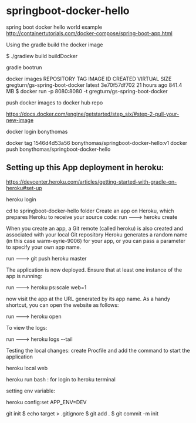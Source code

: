 # springboot-docker-hello
spring boot docker hello world example
http://containertutorials.com/docker-compose/spring-boot-app.html


Using the gradle build the docker image


$ ./gradlew build buildDocker

gradle bootrun

docker images
REPOSITORY                        TAG                 IMAGE ID            CREATED             VIRTUAL SIZE
gregturn/gs-spring-boot-docker    latest              3e70f57df702        21 hours ago        841.4 MB
$ docker run -p 8080:8080 -t gregturn/gs-spring-boot-docker

push docker images to docker hub repo

https://docs.docker.com/engine/getstarted/step_six/#step-2-pull-your-new-image

docker login
bonythomas

docker tag 1546d4d53a56 bonythomas/springboot-docker-hello:v1
docker push bonythomas/springboot-docker-hello

Setting up this App deployment in heroku:
-------------------------------------------
https://devcenter.heroku.com/articles/getting-started-with-gradle-on-heroku#set-up

heroku login

cd to springboot-docker-hello folder
Create an app on Heroku, which prepares Heroku to receive your source code:
run ---> heroku create

When you create an app, a Git remote (called heroku) is also created and associated with your local Git repository
Heroku generates a random name (in this case warm-eyrie-9006) for your app, or you can pass a parameter to specify your own app name.

run ---> git push heroku master

The application is now deployed. Ensure that at least one instance of the app is running:

run ---> heroku ps:scale web=1

now visit the app at the URL generated by its app name. As a handy shortcut, you can open the website as follows:

run ---> heroku open

To view the logs:

run ---> heroku logs --tail


Testing the local changes:
create Procfile and add the command to start the application

heroku local web

heroku run bash : for login to heroku terminal

setting env variable:

heroku config:set APP_ENV=DEV

 git init
$ echo target > .gitignore
$ git add .
$ git commit -m init